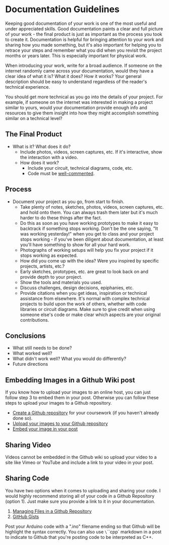 # Documentation Guidelines

Keeping good documentation of your work is one of the most useful and under appreciated skills. Good documentation paints a clear and full picture of your work - the final product is just as important as the process you took to create it. Documentation is helpful for bringing attention to your work and sharing how you made something, but it's also important for helping you to retrace your steps and remember what you did when you revisit the project months or years later. This is especially important for physical work.

When introducing your work, write for a broad audience. If someone on the internet randomly came across your documentation, would they have a clear idea of what it is? What it does? How it works? Your general description should be easy to understand regardless of the reader's technical experience.

You should get more technical as you go into the details of your project. For example, if someone on the internet was interested in making a project similar to yours, would your documentation provide enough info and resources to give them insight into how they might accomplish something similar on a technical level?

## The Final Product
* What is it? What does it do?
  * Include photos, videos, screen captures, etc. If it's interactive, show the interaction with a video.
  * How does it work?
    * Include your circuit, technical diagrams, code, etc.
    * Code must be [well-commented](https://www.arduino.cc/en/Reference/StyleGuide).

## Process
* Document your project as you go, from start to finish.
  * Take plenty of notes, sketches, photos, videos, screen captures, etc. and hold onto them. You can always trash them later but it's much harder to do these things after the fact.
  * Do this as soon as you have working prototypes to make it easy to backtrack if something stops working. Don't be the one saying, "It was working yesterday!" when you get to class and your project stops working - if you've been diligent about documentation, at least you'll have something to show for all your hard work.
  * Photographs of working setups will help you fix your project if it stops working as expected.
  * How did you come up with the idea? Were you inspired by specific projects, artists, etc.?
  * Early sketches, prototypes, etc. are great to look back on and provide depth to your project.
  * Show the tools and materials you used.
  * Discuss challenges, design decisions, epiphanies, etc.
  * Provide citations when you get ideas, inspiration or technical assistance from elsewhere. It's normal with complex technical projects to build upon the work of others, whether with code libraries or circuit diagrams. Make sure to give credit when using someone else's code or make clear which aspects are your original contributions.

## Conclusions
* What still needs to be done?
* What worked well?
* What didn't work well? What you would do differently?
* Future directions

## Embedding Images in a Github Wiki post

If you know how to upload your images to an online host, you can just follow step 3 to embed them in your post. Otherwise you can follow these steps to upload your images to a Github repository.
* [Create a Github repository](https://help.github.com/articles/create-a-repo/) for your coursework (if you haven't already done so).
* [Upload your images to your Github repository](https://help.github.com/articles/adding-a-file-to-a-repository/)
* [Embed your image in your post](https://help.github.com/articles/adding-images-to-wikis/)

## Sharing Video

Videos cannot be embedded in the Github wiki so upload your video to a site like Vimeo or YouTube and include a link to your video in your post.

## Sharing Code

You have two options when it comes to uploading and sharing your code. I would highly recommend storing all of your code in a Github Repository (option 1). Just make sure you provide a link to it in your documentation.

1. [Managing Files in a Github Repository](https://help.github.com/categories/managing-files-in-a-repository/)
2. [GitHub Gists](https://gist.github.com/)

Post your Arduino code with a ".ino" filename ending so that Github will be highlight the syntax correctly. You can also use `\`\`\`cpp` markdown in a post to indicate to Github that you're posting code to be interpreted as C++. 

